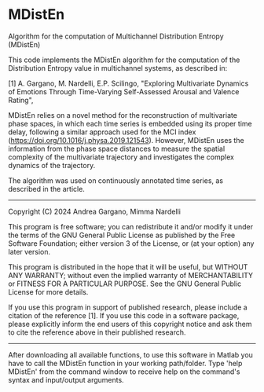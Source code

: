 # MDistEn
Algorithm for the computation of Multichannel Distribution Entropy (MDistEn)

This code implements the MDistEn algorithm for the computation of the Distribution Entropy value in multichannel systems, as described in:

[1] A. Gargano, M. Nardelli, E.P. Scilingo, "Exploring Multivariate Dynamics of Emotions Through Time-Varying Self-Assessed Arousal and Valence Rating", 

MDistEn relies on a novel method for the reconstruction of multivariate phase spaces, in which each time series is embedded using its proper time delay, following a similar approach used for the MCI index (https://doi.org/10.1016/j.physa.2019.121543). However, MDistEn uses the information from the phase space distances to measure the spatial complexity of the multivariate trajectory and investigates the complex dynamics of the trajectory.

The algorithm was used on continuously annotated time series, as described in the article.

_________________________________________________________________________

Copyright (C) 2024 Andrea Gargano, Mimma Nardelli

This program is free software; you can redistribute it and/or modify it under the terms of the GNU General Public License as published by the Free Software Foundation; either version 3 of the License, or (at your option) any later version.

This program is distributed in the hope that it will be useful, but WITHOUT ANY WARRANTY; without even the implied warranty of MERCHANTABILITY or FITNESS FOR A PARTICULAR PURPOSE. See the GNU General Public License for more details.

If you use this program in support of published research, please include a citation of the reference [1]. If you use this code in a software package, please explicitly inform the end users of this copyright notice and ask them to cite the reference above in their published research.
__________________________________________________________________________

After downloading all available functions, to use this software in Matlab you have to call the MDistEn function in your working path/folder. Type 'help MDistEn' from the command window to receive help on the command's syntax and input/output arguments.
